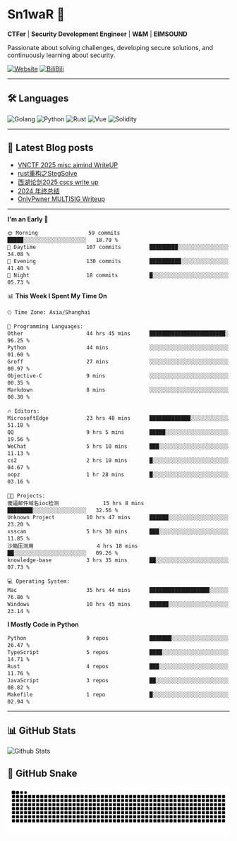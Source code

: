 # Sn1waR 👋

**CTFer** | **Security Development Engineer** | **W&M** | **EIMSOUND**

Passionate about solving challenges, developing secure solutions, and continuously learning about security.

[![Website](https://img.shields.io/website?url=https%3A%2F%2Fwww.snowywar.top)](https://www.snowywar.top) 
[![BiliBili](https://img.shields.io/badge/BiliBili-哔哩哔哩-00A1D6?style=flat&logo=bilibili&logoColor=white)](https://space.bilibili.com/8389161)  

---

## 🛠️ Languages
![Golang](https://img.shields.io/badge/-Golang-00ADD8?style=flat&logo=go&logoColor=white)
![Python](https://img.shields.io/badge/-Python-3776AB?style=flat&logo=python&logoColor=white)
![Rust](https://img.shields.io/badge/-Rust-000000?style=flat&logo=rust&logoColor=white)
![Vue](https://img.shields.io/badge/-Vue.js-4FC08D?style=flat&logo=vue.js&logoColor=white)
![Solidity](https://img.shields.io/badge/-Solidity-363636?style=flat&logo=solidity&logoColor=white)

---
## 📖 Latest Blog posts
<!-- BLOG-POST-LIST:START -->
- [VNCTF 2025 misc aimind WriteUP](https://www.snowywar.top/4546.html)
- [rust重构之StegSolve](https://www.snowywar.top/4541.html)
- [西湖论剑2025 cscs write up](https://www.snowywar.top/4527.html)
- [2024 年终总结](https://www.snowywar.top/4525.html)
- [OnlyPwner MULTISIG Writeup](https://www.snowywar.top/4507.html)
<!-- BLOG-POST-LIST:END -->
---
<!--START_SECTION:waka-->
**I'm an Early 🐤** 

```text
🌞 Morning                59 commits          █████░░░░░░░░░░░░░░░░░░░░   18.79 % 
🌆 Daytime                107 commits         █████████░░░░░░░░░░░░░░░░   34.08 % 
🌃 Evening                130 commits         ██████████░░░░░░░░░░░░░░░   41.40 % 
🌙 Night                  18 commits          █░░░░░░░░░░░░░░░░░░░░░░░░   05.73 % 
```


📊 **This Week I Spent My Time On** 

```text
🕑︎ Time Zone: Asia/Shanghai

💬 Programming Languages: 
Other                    44 hrs 45 mins      ████████████████████████░   96.25 % 
Python                   44 mins             ░░░░░░░░░░░░░░░░░░░░░░░░░   01.60 % 
Groff                    27 mins             ░░░░░░░░░░░░░░░░░░░░░░░░░   00.97 % 
Objective-C              9 mins              ░░░░░░░░░░░░░░░░░░░░░░░░░   00.35 % 
Markdown                 8 mins              ░░░░░░░░░░░░░░░░░░░░░░░░░   00.30 % 

🔥 Editors: 
MicrosoftEdge            23 hrs 48 mins      █████████████░░░░░░░░░░░░   51.18 % 
QQ                       9 hrs 5 mins        █████░░░░░░░░░░░░░░░░░░░░   19.56 % 
WeChat                   5 hrs 10 mins       ███░░░░░░░░░░░░░░░░░░░░░░   11.13 % 
cs2                      2 hrs 10 mins       █░░░░░░░░░░░░░░░░░░░░░░░░   04.67 % 
oopz                     1 hr 28 mins        █░░░░░░░░░░░░░░░░░░░░░░░░   03.16 % 

🐱‍💻 Projects: 
傻逼邮件域名ioc检测              15 hrs 8 mins       ████████░░░░░░░░░░░░░░░░░   32.56 % 
Unknown Project          10 hrs 47 mins      ██████░░░░░░░░░░░░░░░░░░░   23.20 % 
xsscan                   5 hrs 30 mins       ███░░░░░░░░░░░░░░░░░░░░░░   11.85 % 
沙箱压测用                    4 hrs 18 mins       ██░░░░░░░░░░░░░░░░░░░░░░░   09.26 % 
knowledge-base           3 hrs 35 mins       ██░░░░░░░░░░░░░░░░░░░░░░░   07.73 % 

💻 Operating System: 
Mac                      35 hrs 44 mins      ███████████████████░░░░░░   76.86 % 
Windows                  10 hrs 45 mins      ██████░░░░░░░░░░░░░░░░░░░   23.14 % 
```

**I Mostly Code in Python** 

```text
Python                   9 repos             ███████░░░░░░░░░░░░░░░░░░   26.47 % 
TypeScript               5 repos             ████░░░░░░░░░░░░░░░░░░░░░   14.71 % 
Rust                     4 repos             ███░░░░░░░░░░░░░░░░░░░░░░   11.76 % 
JavaScript               3 repos             ██░░░░░░░░░░░░░░░░░░░░░░░   08.82 % 
Makefile                 1 repo              █░░░░░░░░░░░░░░░░░░░░░░░░   02.94 % 
```




<!--END_SECTION:waka-->
---

## 📊 GitHub Stats
![Github Stats](https://github-readme-stats.vercel.app/api?username=jiayuqi7813&show_icons=true&theme=radical)

## 🐍 GitHub Snake
<picture>
  <source media="(prefers-color-scheme: dark)" srcset="https://raw.githubusercontent.com/jiayuqi7813/jiayuqi7813/output/github-contribution-grid-snake-dark.svg">
  <source media="(prefers-color-scheme: light)" srcset="https://raw.githubusercontent.com/jiayuqi7813/jiayuqi7813/output/github-contribution-grid-snake.svg">
  <img alt="github contribution grid snake animation" src="https://raw.githubusercontent.com/jiayuqi7813/jiayuqi7813/output/github-contribution-grid-snake.svg">
</picture>


